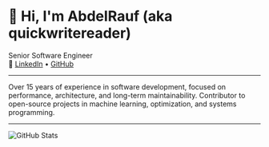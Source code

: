 # 👋 Hi, I'm AbdelRauf (aka quickwritereader)

Senior Software Engineer  
🔗 [LinkedIn](https://www.linkedin.com/in/abdelrauf-gurbanov-8807a586/) • [GitHub](https://github.com/quickwritereader)

---

Over 15 years of experience in software development, focused on performance, architecture, and long-term maintainability. Contributor to open-source projects in machine learning, optimization, and systems programming.

---

![GitHub Stats](https://github-readme-stats.vercel.app/api?username=quickwritereader&show_icons=true&theme=default)
